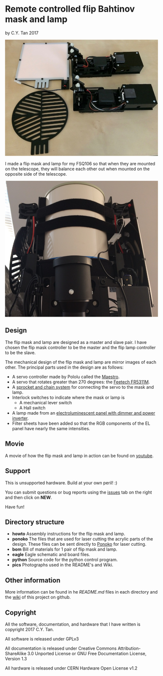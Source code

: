 # Remote controlled flip Bahtinov mask and lamp

by C.Y. Tan 2017

![Flip mask and lamp](https://github.com/cytan299/flip_mask_lamp/blob/master/pics/IMG_1873.jpg)

I made a flip mask and lamp for my FSQ106 so that when they are
mounted on the telescope, they will balance each other out when mounted on
the opposite side of the telescope.

![Flip mask and lamp mounted on an FSQ106 ](https://github.com/cytan299/flip_mask_lamp/blob/master/pics/IMG_1891.jpg)

## Design

The flip mask and lamp are designed as a master and slave pair. I have
chosen the flip mask controller to be the master and the flip lamp
controller to be the slave.

The mechanical design of the flip mask and lamp are mirror images of
each other. The principal parts used in the design are as follows:

* A servo controller made by Pololu called the [Maestro](https://www.pololu.com/product/1350).
* A servo that rotates greater than 270
degrees: the [Feetech FR5311M](http://www.feetechrc.com/product/continuous-rotation-servo/two-working-mode-digital-programmable-metal-gears-servo-fr5311m/).
* A [sprocket and chain system](https://www.servocity.com/0-1227-pitch-nylon-servo-sprockets) for connecting the servo to the mask and lamp.
* Interlock switches to indicate where the mask or lamp is
  * A mechanical lever switch
  * A Hall switch
* A lamp made from an
[electroluminescent panel with dimmer and power inverter](https://knema.com/collections/electroluminescent-el-panels/products/electroluminescent-panel-split-electrode-type-blue-green-or-white-includes-power-supply-and-dimming-inverter).
* Filter sheets have been added so that the RGB components of the EL panel have nearly
  the same intensities.

## Movie

A movie of how the flip mask and lamp in action can be found on [youtube](https://youtu.be/KrSrh4rIldk).

## Support

This is unsupported hardware. Build at your own peril! :)

You can submit questions or bug reports using the
[issues](https://github.com/cytan299/flip_mask_lamp/issues) tab on
the right and then click on **NEW**.

Have fun!

## Directory structure

* **howto** Assembly instructions for the flip mask and lamp.
* **ponoko** The files that are used for laser cutting the acrylic parts of
the design. These files can be sent directly to
[Ponoko](http://www.ponoko.com) for laser cutting.
* **bom** Bill of materials for 1 pair of flip mask and lamp.
* **eagle** Eagle schematic and board files.
* **python** Source code for the python control program.
* **pics** Photographs used in the README's and Wiki.

## Other information

More information can be found in he *README.md* files in each
directory and the [wiki](https://github.com/cytan299/flip_mask_lamp/wiki/Flip-Mask-and-Lamp) of this project on github.

## Copyright
All the software, documentation, and hardware that I have written is
copyright 2017 C.Y. Tan.

All software is released under GPLv3

All documentation is released under Creative Commons
Attribution-ShareAlike 3.0 Unported License or GNU Free
Documentation License, Version 1.3

All hardware is released under CERN Hardware Open License v1.2



